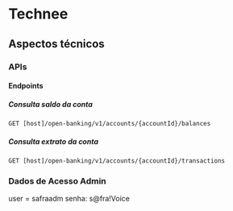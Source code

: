 # Technee

## Aspectos técnicos

### APIs

#### Endpoints

##### Consulta saldo da conta
`GET [host]/open-banking/v1/accounts/{accountId}/balances`

##### Consulta extrato da conta
`GET [host]/open-banking/v1/accounts/{accountId}/transactions`

### Dados de Acesso Admin
user = safraadm
senha: s@fra!Voice